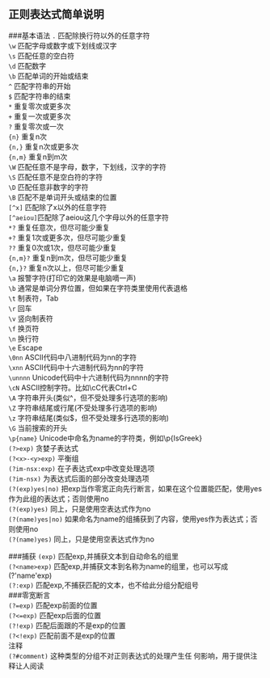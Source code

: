 正则表达式简单说明
-----
###基本语法
`.`     匹配除换行符以外的任意字符    
`\w`   匹配字母或数字或下划线或汉字  
 `\s`  匹配任意的空白符  
 `\d`  匹配数字  
 `\b`  匹配单词的开始或结束  
 `^`   匹配字符串的开始  
 `$`   匹配字符串的结束  
 `*`   重复零次或更多次  
 `+`   重复一次或更多次  
 `?`   重复零次或一次  
 `{n}` 重复n次  
 `{n,}` 重复n次或更多次  
 `{n,m}` 	重复n到m次  
 `\W`      匹配任意不是字母，数字，下划线，汉字的字符  
 `\S`      匹配任意不是空白符的字符  
 `\D`      匹配任意非数字的字符  
 `\B`      匹配不是单词开头或结束的位置  
 `[^x]` 	匹配除了x以外的任意字符  
 `[^aeiou]`匹配除了aeiou这几个字母以外的任意字符  
 `*?`      重复任意次，但尽可能少重复  
 `+?`      重复1次或更多次，但尽可能少重复  
 `??`      重复0次或1次，但尽可能少重复  
 `{n,m}?` 	重复n到m次，但尽可能少重复  
 `{n,}?` 	重复n次以上，但尽可能少重复  
 `\a`      报警字符(打印它的效果是电脑嘀一声)  
 `\b`      通常是单词分界位置，但如果在字符类里使用代表退格  
 `\t`      制表符，Tab  
 `\r`      回车  
 `\v`      竖向制表符  
 `\f`      换页符  
 `\n`      换行符  
 `\e`      Escape  
 `\0nn` 	ASCII代码中八进制代码为nn的字符  
 `\xnn` 	ASCII代码中十六进制代码为nn的字符  
 `\unnnn` 	Unicode代码中十六进制代码为nnnn的字符  
 `\cN` 	ASCII控制字符。比如\cC代表Ctrl+C  
 `\A`      字符串开头(类似^，但不受处理多行选项的影响)  
 `\Z`      字符串结尾或行尾(不受处理多行选项的影响)  
 `\z`      字符串结尾(类似$，但不受处理多行选项的影响)  
 `\G`      当前搜索的开头  
 `\p{name}` 	Unicode中命名为name的字符类，例如\p{IsGreek}  
 `(?>exp)` 	贪婪子表达式  
 `(?<x>-<y>exp)` 	平衡组  
 `(?im-nsx:exp)` 	在子表达式exp中改变处理选项  
 `(?im-nsx)`       为表达式后面的部分改变处理选项  
 `(?(exp)yes|no)` 	把exp当作零宽正向先行断言，如果在这个位置能匹配，使用yes作为此组的表达式；否则使用no  
 `(?(exp)yes)` 	同上，只是使用空表达式作为no  
 `(?(name)yes|no)` 如果命名为name的组捕获到了内容，使用yes作为表达式；否则使用no  
 `(?(name)yes)` 	同上，只是使用空表达式作为no  
 
###捕获
 `(exp)`               匹配exp,并捕获文本到自动命名的组里  
 `(?<name>exp)`        匹配exp,并捕获文本到名称为name的组里，也可以写成(?'name'exp)  
 `(?:exp)`             匹配exp,不捕获匹配的文本，也不给此分组分配组号  
###零宽断言  
 `(?=exp)`             匹配exp前面的位置  
 `(?<=exp)`            匹配exp后面的位置  
 `(?!exp)`             匹配后面跟的不是exp的位置  
 `(?<!exp)`            匹配前面不是exp的位置  
 注释  
 `(?#comment)`         这种类型的分组不对正则表达式的处理产生任  何影响，用于提供注释让人阅读  